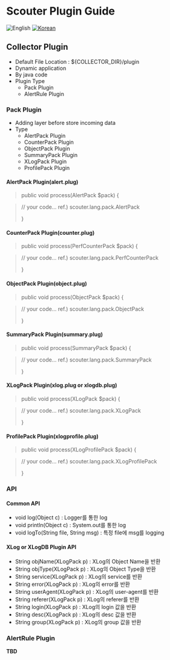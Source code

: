 # Scouter Plugin Guide
![English](https://img.shields.io/badge/language-English-orange.svg) [![Korean](https://img.shields.io/badge/language-Korean-blue.svg)](Server-Plugin-Scripting_kr.md)

## Collector Plugin
 - Default File Location : ${COLLECTOR_DIR}/plugin
 - Dynamic application
 - By java code
 - Plugin Type
   - Pack Plugin
   - AlertRule Plugin
   
### Pack Plugin
  - Adding layer before store incoming data
  - Type
    - AlertPack Plugin
    - CounterPack Plugin
    - ObjectPack Plugin
    - SummaryPack Plugin
    - XLogPack Plugin
    - ProfilePack Plugin
  
#### AlertPack Plugin(alert.plug)

> public void process(AlertPack $pack)
> {

>  // your code...
>  ref.) scouter.lang.pack.AlertPack
>  
> }

#### CounterPack Plugin(counter.plug)

> public void process(PerfCounterPack $pack)
> {

>  // your code...
>  ref.) scouter.lang.pack.PerfCounterPack
>  
> }

#### ObjectPack Plugin(object.plug)

> public void process(ObjectPack $pack)
> {

>  // your code...
>  ref.) scouter.lang.pack.ObjectPack
>  
> }  
  
#### SummaryPack Plugin(summary.plug)

> public void process(SummaryPack $pack)
> {

>  // your code...
>  ref.) scouter.lang.pack.SummaryPack
>  
> }  
  
#### XLogPack Plugin(xlog.plug or xlogdb.plug)

> public void process(XLogPack $pack)
> {

>  // your code...
>  ref.) scouter.lang.pack.XLogPack
>  
> }
  
#### ProfilePack Plugin(xlogprofile.plug)

> public void process(XLogProfilePack $pack)
> {

>  // your code...
>  ref.) scouter.lang.pack.XLogProfilePack
>  
> }
  
  
### API

#### Common API
 - void log(Object c) : Logger를 통한 log
 - void println(Object c) : System.out를 통한 log
 - void logTo(String file, String msg) : 특정 file에 msg를 logging
 
#### XLog or XLogDB Plugin API
 - String objName(XLogPack p) : XLog의 Object Name을 반환
 - String objType(XLogPack p) : XLog의 Object Type을 반환
 - String service(XLogPack p) : XLog의 service를 반환
 - String error(XLogPack p) : XLog의 error를 반환
 - String userAgent(XLogPack p) : XLog의 user-agent를 반환
 - String referer(XLogPack p) : XLog의 referer를 반환
 - String login(XLogPack p) : XLog의 login 값을 반환
 - String desc(XLogPack p) : XLog의 desc 값을 반환
 - String group(XLogPack p) : XLog의 group 값을 반환
 
### AlertRule Plugin
  **TBD**
  

